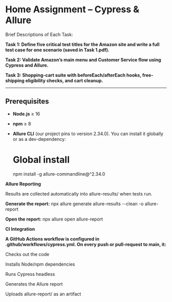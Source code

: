 # Home Assignment – Cypress & Allure

Brief Descriptions of Each Task:

**Task 1: Define five critical test titles for the Amazon site and write a full test case for one scenario (saved in Task 1.pdf).**

**Task 2: Validate Amazon’s main menu and Customer Service flow using Cypress and Allure.**

**Task 3: Shopping-cart suite with beforeEach/afterEach hooks, free-shipping eligibility checks, and cart cleanup.**

---

## Prerequisites

- **Node.js** ≥ 16  
- **npm** ≥ 8  
- **Allure CLI** (our project pins to version 2.34.0). You can install it globally or as a dev-dependency:

  # Global install
  npm install -g allure-commandline@^2.34.0




**Allure Reporting**

Results are collected automatically into allure-results/ when tests run.

**Generate the report:**
npx allure generate allure-results --clean -o allure-report

**Open the report:**
npx allure open allure-report






**CI Integration**

**A GitHub Actions workflow is configured in .github/workflows/cypress.yml. On every push or pull-request to main, it:**

Checks out the code

Installs Node/npm dependencies

Runs Cypress headless

Generates the Allure report

Uploads allure-report/ as an artifact
